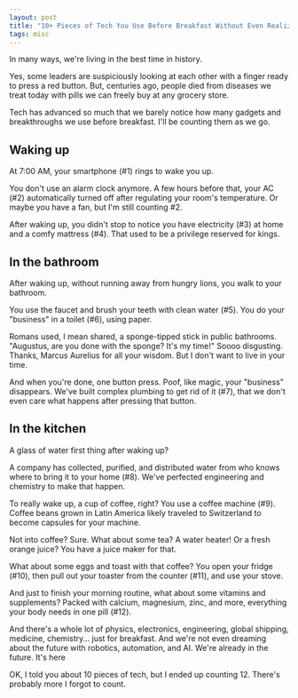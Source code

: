 ```yaml
---
layout: post
title: "10+ Pieces of Tech You Use Before Breakfast Without Even Realizing It"
tags: misc
---
```


In many ways, we're living in the best time in history.

Yes, some leaders are suspiciously looking at each other with a finger ready to press a red button. But, centuries ago, people died from diseases we treat today with pills we can freely buy at any grocery store.

Tech has advanced so much that we barely notice how many gadgets and breakthroughs we use before breakfast. I'll be counting them as we go.

## Waking up

At 7:00 AM, your smartphone (#1) rings to wake you up.

You don't use an alarm clock anymore. A few hours before that, your AC (#2) automatically turned off after regulating your room's temperature. Or maybe you have a fan, but I'm still counting #2.

After waking up, you didn't stop to notice you have electricity (#3) at home and a comfy mattress (#4). That used to be a privilege reserved for kings.

## In the bathroom

After waking up, without running away from hungry lions, you walk to your bathroom.

You use the faucet and brush your teeth with clean water (#5). You do your "business" in a toilet (#6), using paper.

Romans used, I mean shared, a sponge-tipped stick in public bathrooms. "Augustus, are you done with the sponge? It's my time!" Soooo disgusting. Thanks, Marcus Aurelius for all your wisdom. But I don't want to live in your time.

And when you're done, one button press. Poof, like magic, your "business" disappears. We've built complex plumbing to get rid of it (#7), that we don't even care what happens after pressing that button.

## In the kitchen

A glass of water first thing after waking up?

A company has collected, purified, and distributed water from who knows where to bring it to your home (#8). We've perfected engineering and chemistry to make that happen.

To really wake up, a cup of coffee, right? You use a coffee machine (#9). Coffee beans grown in Latin America likely traveled to Switzerland to become capsules for your machine.

Not into coffee? Sure. What about some tea? A water heater! Or a fresh orange juice? You have a juice maker for that.

What about some eggs and toast with that coffee? You open your fridge (#10), then pull out your toaster from the counter (#11), and use your stove.

And just to finish your morning routine, what about some vitamins and supplements? Packed with calcium, magnesium, zinc, and more, everything your body needs in one pill (#12).

And there's a whole lot of physics, electronics, engineering, global shipping, medicine, chemistry... just for breakfast. And we're not even dreaming about the future with robotics, automation, and AI. We're already in the future. It's here

OK, I told you about 10 pieces of tech, but I ended up counting 12. There's probably more I forgot to count.

